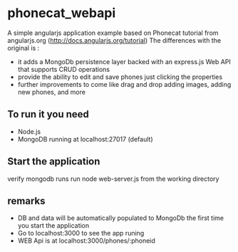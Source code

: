 phonecat_webapi
===============

A simple angularjs application example based on Phonecat tutorial from angularjs.org (http://docs.angularjs.org/tutorial) The differences with the original is :

- it adds a MongoDb persistence layer backed with an express.js Web API that supports CRUD operations
- provide the ability to edit and save phones just clicking the properties
- further improvements to come like drag and drop adding images, adding new phones, and more

To run it you need
------------------

- Node.js
- MongoDB running at localhost:27017 (default)

Start the application
---------------------

verify mongodb runs
run node web-server.js from the working directory

remarks
-------

- DB and data will be automatically populated to MongoDb the first time you start the application
- Go to localhost:3000 to see the app runing
- WEB Api is at localhost:3000/phones/:phoneid
